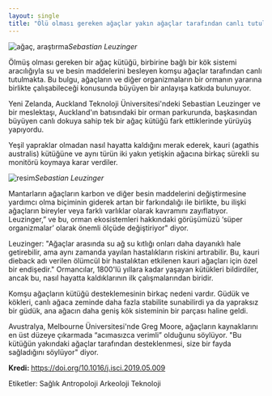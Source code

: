```yaml
---
layout: single
title: "Ölü olması gereken ağaçlar yakın ağaçlar tarafından canlı tutulabilir!"
---
```

![ağaç, araştırma](https://images.newscientist.com/wp-content/uploads/2019/07/25151245/img_1280-800x533.jpg)*Sebastian Leuzinger*

Ölmüş olması gereken bir ağaç kütüğü, birbirine bağlı bir kök sistemi aracılığıyla su ve besin maddelerini besleyen komşu ağaçlar tarafından canlı tutulmakta. Bu bulgu, ağaçların ve diğer organizmaların bir ormanın yararına birlikte çalışabileceği konusunda büyüyen bir anlayışa katkıda bulunuyor.

Yeni Zelanda, Auckland Teknoloji Üniversitesi'ndeki Sebastian Leuzinger ve bir meslektaşı, Auckland'ın batısındaki bir orman parkurunda, başkasından büyüyen canlı dokuya sahip tek bir ağaç kütüğü fark ettiklerinde yürüyüş yapıyordu.

Yeşil yapraklar olmadan nasıl hayatta kaldığını merak ederek, kauri (agathis australis) kütüğüne ve aynı türün iki yakın yetişkin ağacına birkaç sürekli su monitörü koymaya karar verdiler.

<script async src="//pagead2.googlesyndication.com/pagead/js/adsbygoogle.js"></script>
<ins class="adsbygoogle"
     style="display:block; text-align:center;"
     data-ad-layout="in-article"
     data-ad-format="fluid"
     data-ad-client="ca-pub-7868661326160958"
     data-ad-slot="3072558811"></ins>
<script>
     (adsbygoogle = window.adsbygoogle || []).push({});
</script>

![resim](https://images.newscientist.com/wp-content/uploads/2019/07/25151257/img_1288-800x533.jpg)*Sebastian Leuzinger*

Mantarların ağaçların karbon ve diğer besin maddelerini değiştirmesine yardımcı olma biçiminin giderek artan bir farkındalığı ile birlikte, bu ilişki ağaçların bireyler veya farklı varlıklar olarak kavramını zayıflatıyor. Leuzinger,” ve bu, orman ekosistemleri hakkındaki görüşümüzü ‘süper organizmalar’ olarak önemli ölçüde değiştiriyor" diyor.

Leuzinger: "Ağaçlar arasında su ağ su kıtlığı onları daha dayanıklı hale getirebilir, ama aynı zamanda yayılan hastalıkların riskini artırabilir. Bu, kauri dieback adı verilen ölümcül bir hastalıktan etkilenen kauri ağaçları için özel bir endişedir."
Ormancılar, 1800'lü yıllara kadar yaşayan kütükleri bildirdiler, ancak bu, nasıl hayatta kaldıklarının ilk çalışmalarından biridir.

Komşu ağaçların kütüğü desteklemesinin birkaç nedeni vardır. Güdük ve kökleri, canlı ağaca zeminde daha fazla stabilite sunabilirdi ya da yapraksız bir güdük, ana ağacın daha geniş kök sisteminin bir parçası haline geldi.

<script async src="//pagead2.googlesyndication.com/pagead/js/adsbygoogle.js"></script>
<ins class="adsbygoogle"
     style="display:block; text-align:center;"
     data-ad-layout="in-article"
     data-ad-format="fluid"
     data-ad-client="ca-pub-7868661326160958"
     data-ad-slot="3072558811"></ins>
<script>
     (adsbygoogle = window.adsbygoogle || []).push({});
</script>

Avustralya, Melbourne Üniversitesi'nde Greg Moore, ağaçların kaynaklarını en üst düzeye çıkarmada “acımasızca verimli” olduğunu söylüyor. "Bu kütüğün yakındaki ağaçlar tarafından desteklenmesi, size bir fayda sağladığını söylüyor" diyor.

<p class="notice--info"><strong>Kredi: </strong><a href="https://doi.org/10.1016/j.isci.2019.05.009">https://doi.org/10.1016/j.isci.2019.05.009</a></p>

Etiketler: <a class="btn btn--primary">Sağlık</a> <a class="btn btn--primary">Antropoloji</a> <a class="btn btn--primary">Arkeoloji</a> <a class="btn btn--primary">Teknoloji</a>
